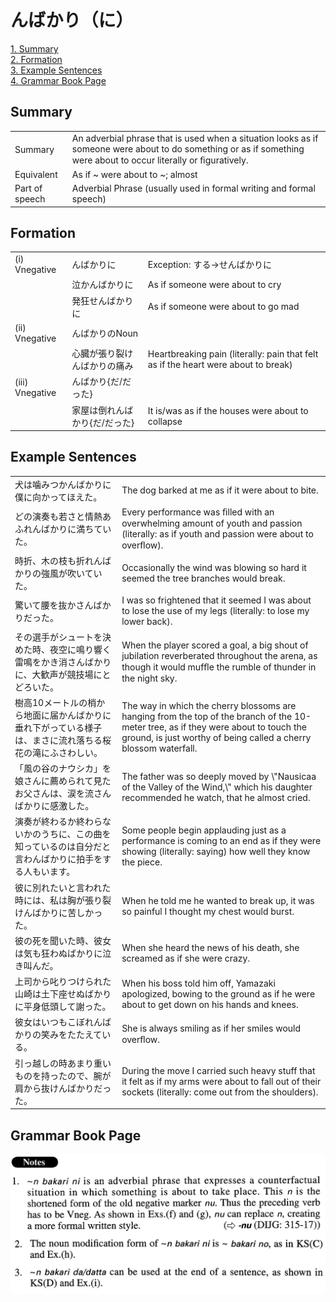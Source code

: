 # んばかり（に）

[1. Summary](#summary)<br>
[2. Formation](#formation)<br>
[3. Example Sentences](#example-sentences)<br>
[4. Grammar Book Page](#grammar-book-page)<br>


## Summary

<table><tr>   <td>Summary</td>   <td>An adverbial phrase that is used when a situation looks as if someone were about to do something or as if something were about to occur literally or ﬁguratively.</td></tr><tr>   <td>Equivalent</td>   <td>As if ~ were about to ~; almost</td></tr><tr>   <td>Part of speech</td>   <td>Adverbial Phrase (usually used in formal writing and formal speech)</td></tr></table>

## Formation

<table class="table"><tbody><tr class="tr head"><td class="td"><span class="numbers">(i)</span> <span class="bold">Vnegative</span></td><td class="td"><span class="concept">んばかりに</span></td><td class="td"><span>Exception: する→せんばかりに</span></td></tr><tr class="tr"><td class="td"></td><td class="td"><span>泣か</span><span class="concept">んばかりに</span></td><td class="td"><span>As if someone were about to cry</span></td></tr><tr class="tr"><td class="td"></td><td class="td"><span>発狂せ</span><span class="concept">んばかりに</span></td><td class="td"><span>As if someone were about to go mad</span></td></tr><tr class="tr head"><td class="td"><span class="numbers">(ii)</span> <span class="bold">Vnegative</span></td><td class="td"><span class="concept">んばかり</span><span>のNoun</span></td><td class="td"></td></tr><tr class="tr"><td class="td"></td><td class="td"><span>心臓が張り裂け</span><span class="concept">んばかり</span><span>の痛み</span></td><td class="td"><span>Heartbreaking pain (literally: pain that felt as if the heart were about to break)</span> </td></tr><tr class="tr head"><td class="td"><span class="numbers">(iii)</span> <span class="bold">Vnegative</span></td><td class="td"><span class="concept">んばかり</span><span>{だ/だった}</span></td><td class="td"></td></tr><tr class="tr"><td class="td"></td><td class="td"><span>家屋は倒れ</span><span class="concept">んばかり</span><span>{だ/だった}</span></td><td class="td"><span>It is/was as if the houses were about to collapse</span></td></tr></tbody></table>

## Example Sentences

<table><tr>   <td>犬は噛みつかんばかりに僕に向かってほえた。</td>   <td>The dog barked at me as if it were about to bite.</td></tr><tr>   <td>どの演奏も若さと情熱あふれんばかりに満ちていた。</td>   <td>Every performance was ﬁlled with an overwhelming amount of youth and passion (literally: as if youth and passion were about to overﬂow).</td></tr><tr>   <td>時折、木の枝も折れんばかりの強風が吹いていた。</td>   <td>Occasionally the wind was blowing so hard it seemed the tree branches would break.</td></tr><tr>   <td>驚いて腰を抜かさんばかりだった。</td>   <td>I was so frightened that it seemed I was about to lose the use of my legs (literally: to lose my lower back).</td></tr><tr>   <td>その選手がシュートを決めた時、夜空に鳴り響く雷鳴をかき消さんばかりに、大歓声が競技場にとどろいた。</td>   <td>When the player scored a goal, a big shout of jubilation reverberated throughout the arena, as though it would mufﬂe the rumble of thunder in the night sky.</td></tr><tr>   <td>樹高10メートルの梢から地面に届かんばかりに垂れ下がっている様子は、まさに流れ落ちる桜花の滝にふさわしい。</td>   <td>The way in which the cherry blossoms are hanging from the top of the branch of the 10-meter tree, as if they were about to touch the ground, is just worthy of being called a cherry blossom waterfall.</td></tr><tr>   <td>「風の谷のナウシカ」を娘さんに薦められて見たお父さんは、涙を流さんばかりに感激した。</td>   <td>The father was so deeply moved by \"Nausicaa of the Valley of the Wind,\" which his daughter recommended he watch, that he almost cried.</td></tr><tr>   <td>演奏が終わるか終わらないかのうちに、この曲を知っているのは自分だと言わんばかりに拍手をする人もいます。</td>   <td>Some people begin applauding just as a performance is coming to an end as if they were showing (literally: saying) how well they know the piece.</td></tr><tr>   <td>彼に別れたいと言われた時には、私は胸が張り裂けんばかりに苦しかった。</td>   <td>When he told me he wanted to break up, it was so painful I thought my chest would burst.</td></tr><tr>   <td>彼の死を聞いた時、彼女は気も狂わぬばかりに泣き叫んだ。</td>   <td>When she heard the news of his death, she screamed as if she were crazy.</td></tr><tr>   <td>上司から叱りつけられた山崎は土下座せぬばかりに平身低頭して謝った。</td>   <td>When his boss told him off, Yamazaki apologized, bowing to the ground as if he were about to get down on his hands and knees.</td></tr><tr>   <td>彼女はいつもこぼれんばかりの笑みをたたえている。</td>   <td>She is always smiling as if her smiles would overﬂow.</td></tr><tr>   <td>引っ越しの時あまり重いものを持ったので、腕が肩から抜けんばかりだった。</td>   <td>During the move I carried such heavy stuff that it felt as if my arms were about to fall out of their sockets (literally: come out from the shoulders).</td></tr></table>

## Grammar Book Page

![](../img/Advancedんばかり(に).png)

